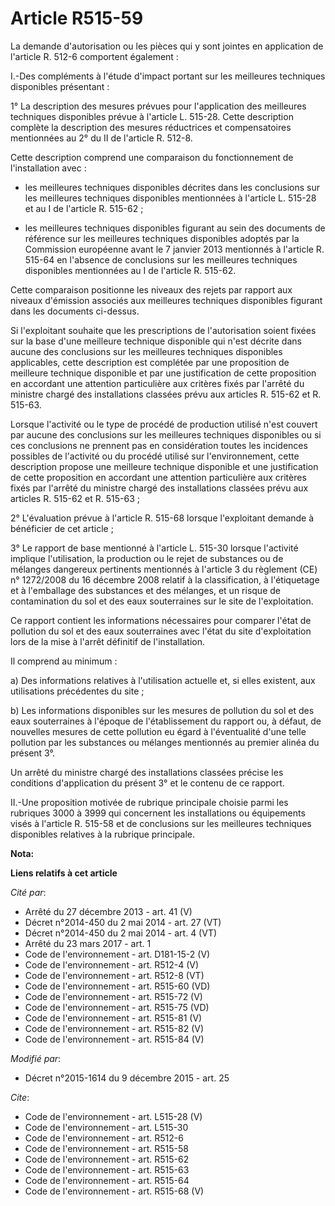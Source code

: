 # Article R515-59

La demande d'autorisation ou les pièces qui y sont jointes en application de l'article R. 512-6 comportent également : 

I.-Des compléments à l'étude d'impact portant sur les meilleures techniques disponibles présentant : 

1° La description des mesures prévues pour l'application des meilleures techniques disponibles prévue à l'article L. 515-28.
Cette description complète la description des mesures réductrices et compensatoires mentionnées au 2° du II de l'article R.
512-8. 

Cette description comprend une comparaison du fonctionnement de l'installation avec :

- les meilleures techniques disponibles décrites dans les conclusions sur les meilleures techniques disponibles mentionnées à
l'article L. 515-28 et au I de l'article R. 515-62 ;

- les meilleures techniques disponibles figurant au sein des documents de référence sur les meilleures techniques disponibles
adoptés par la Commission européenne avant le 7 janvier 2013 mentionnés à l'article R. 515-64 en l'absence de conclusions sur
les meilleures techniques disponibles mentionnées au I de l'article R. 515-62. 

Cette comparaison positionne les niveaux des rejets par rapport aux niveaux d'émission associés aux meilleures techniques
disponibles figurant dans les documents ci-dessus. 

Si l'exploitant souhaite que les prescriptions de l'autorisation soient fixées sur la base d'une meilleure technique
disponible qui n'est décrite dans aucune des conclusions sur les meilleures techniques disponibles applicables, cette
description est complétée par une proposition de meilleure technique disponible et par une justification de cette proposition
en accordant une attention particulière aux critères fixés par l'arrêté du ministre chargé des installations classées prévu
aux articles R. 515-62 et R. 515-63. 

Lorsque l'activité ou le type de procédé de production utilisé n'est couvert par aucune des conclusions sur les meilleures
techniques disponibles ou si ces conclusions ne prennent pas en considération toutes les incidences possibles de l'activité
ou du procédé utilisé sur l'environnement, cette description propose une meilleure technique disponible et une justification
de cette proposition en accordant une attention particulière aux critères fixés par l'arrêté du ministre chargé des
installations classées prévu aux articles R. 515-62 et R. 515-63 ; 

2° L'évaluation prévue à l'article R. 515-68 lorsque l'exploitant demande à bénéficier de cet article ; 

3° Le rapport de base mentionné à l'article L. 515-30 lorsque l'activité implique l'utilisation, la production ou le rejet de
substances ou de mélanges dangereux pertinents mentionnés à l'article 3 du règlement (CE) n° 1272/2008 du 16 décembre 2008
relatif à la classification, à l'étiquetage et à l'emballage des substances et des mélanges, et un risque de contamination du
sol et des eaux souterraines sur le site de l'exploitation. 

Ce rapport contient les informations nécessaires pour comparer l'état de pollution du sol et des eaux souterraines avec
l'état du site d'exploitation lors de la mise à l'arrêt définitif de l'installation. 

Il comprend au minimum : 

a) Des informations relatives à l'utilisation actuelle et, si elles existent, aux utilisations précédentes du site ; 

b) Les informations disponibles sur les mesures de pollution du sol et des eaux souterraines à l'époque de l'établissement du
rapport ou, à défaut, de nouvelles mesures de cette pollution eu égard à l'éventualité d'une telle pollution par les
substances ou mélanges mentionnés au premier alinéa du présent 3°. 

Un arrêté du ministre chargé des installations classées précise les conditions d'application du présent 3° et le contenu de
ce rapport. 

II.-Une proposition motivée de rubrique principale choisie parmi les rubriques 3000 à 3999 qui concernent les installations
ou équipements visés à l'article R. 515-58 et de conclusions sur les meilleures techniques disponibles relatives à la
rubrique principale.

**Nota:**



**Liens relatifs à cet article**

_Cité par_:

  - Arrêté du 27 décembre 2013 - art. 41 (V)
  - Décret n°2014-450 du 2 mai 2014 - art. 27 (VT)
  - Décret n°2014-450 du 2 mai 2014 - art. 4 (VT)
  - Arrêté du 23 mars 2017 - art. 1
  - Code de l'environnement - art. D181-15-2 (V)
  - Code de l'environnement - art. R512-4 (V)
  - Code de l'environnement - art. R512-8 (VT)
  - Code de l'environnement - art. R515-60 (VD)
  - Code de l'environnement - art. R515-72 (V)
  - Code de l'environnement - art. R515-75 (VD)
  - Code de l'environnement - art. R515-81 (V)
  - Code de l'environnement - art. R515-82 (V)
  - Code de l'environnement - art. R515-84 (V)

_Modifié par_:

  - Décret n°2015-1614 du 9 décembre 2015 - art. 25

_Cite_:

  - Code de l'environnement - art. L515-28 (V)
  - Code de l'environnement - art. L515-30
  - Code de l'environnement - art. R512-6
  - Code de l'environnement - art. R515-58
  - Code de l'environnement - art. R515-62
  - Code de l'environnement - art. R515-63
  - Code de l'environnement - art. R515-64
  - Code de l'environnement - art. R515-68 (V)
